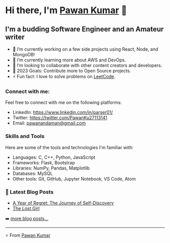 # Hi there, I'm [Pawan Kumar](https://pawanbgs0.github.io/Portfolio/) 👋

## I'm a budding Software Engineer and an Amateur writer

- 🔭 I’m currently working on a few side projects using React, Node, and MongoDB!
- 🌱 I’m currently learning more about AWS and DevOps.
- 👯 I’m looking to collaborate with other content creators and developers.
- 🥅 2023 Goals: Contribute more to Open Source projects.
- ⚡ Fun fact: I love to solve problems on [LeetCode](https://leetcode.com/parser01).

### Connect with me:

Feel free to connect with me on the following platforms:

- LinkedIn: https://www.linkedin.com/in/parser01/
- Twitter: https://twitter.com/PawanKu27113141
- Email: pawanandaman@gmail.com

### Skills and Tools
Here are some of the tools and technologies I'm familiar with:

- Languages: C, C++, Python, JavaScript
- Frameworks:  Flask, Bootstrap
- Libraries: NumPy, Pandas, Matplotlib
- Databases: MySQL
- Other tools: Git, GitHub, Jupyter Notebook, VS Code, Atom


### 📕 Latest Blog Posts

<!-- BLOG-POST-LIST:START -->
- [A Year of Regret: The Journey of Self-Discovery](https://pawanbgs.blogspot.com/2023/01/a-year-of-regret-journey-of-self.html)
- [The Lost Girl](https://pawanbgs.blogspot.com/2021/02/the-lost-girl.html)
<!-- BLOG-POST-LIST:END -->

➡️ [more blog posts...](https://pawanbgs.blogspot.com/)

---

⭐️ From [Pawan Kumar](https://pawanbgs0.github.io/Portfolio/)